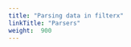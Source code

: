 ```yaml
---
title: "Parsing data in filterx"
linkTitle: "Parsers"
weight:  900
---
```

<!-- This file is under the copyright of Axoflow, and licensed under Apache License 2.0, except for using the Axoflow and AxoSyslog trademarks. -->

<!-- FIXME detailed stuff about the parsers -->